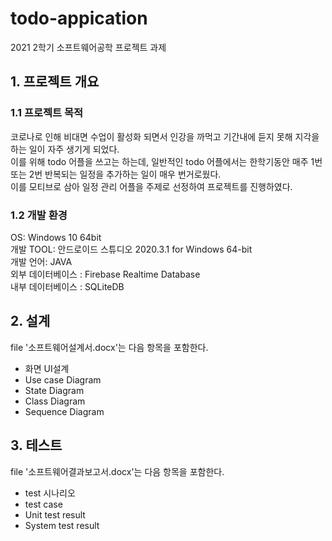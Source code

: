 # todo-appication
2021 2학기 소프트웨어공학 프로젝트 과제

## 1. 프로젝트 개요
### 1.1 프로젝트 목적

코로나로 인해 비대면 수업이 활성화 되면서 인강을 까먹고 기간내에 듣지 못해 지각을 하는 일이 자주 생기게 되었다.   
이를 위해 todo 어플을 쓰고는 하는데, 일반적인 todo 어플에서는 한학기동안 매주 1번 또는 2번 반복되는 일정을 추가하는 일이 매우 번거로웠다.   
이를 모티브로 삼아 일정 관리 어플을 주제로 선정하여 프로젝트를 진행하였다.

### 1.2 개발 환경

OS: Windows 10 64bit   
개발 TOOL: 안드로이드 스튜디오 2020.3.1 for Windows 64-bit    
개발 언어: JAVA   
외부 데이터베이스 : Firebase Realtime Database   
내부 데이터베이스 : SQLiteDB

## 2. 설계
file '소프트웨어설계서.docx'는 다음 항목을 포함한다.
- 화면 UI설계   
- Use case Diagram
- State Diagram
- Class Diagram
- Sequence Diagram

## 3. 테스트
file '소프트웨어결과보고서.docx'는 다음 항목을 포함한다.
- test 시나리오
- test case
- Unit test result
- System test result
